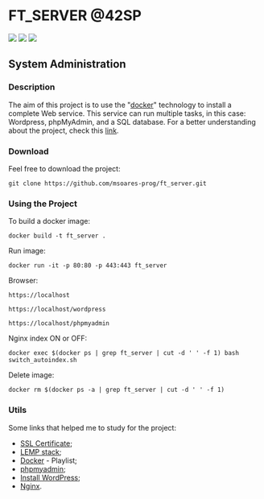 # FT_SERVER @42SP
![](https://img.shields.io/badge/%C3%89cole-42SP-blue)
![](https://img.shields.io/badge/Web-Server-red)
![](https://img.shields.io/badge/Language-PHP-yellow)
## System Administration

### Description
The aim of this project is to use the "[docker](https://www.docker.com/)" technology to install a complete Web service. This service can run multiple tasks, in this case: Wordpress, phpMyAdmin, and a SQL database. For a better understanding about the project, check this [link](https://github.com/msoares-prog/ft_server/blob/master/ft_server-en.subject.pdf).

### Download
Feel free to download the project:
```
git clone https://github.com/msoares-prog/ft_server.git
```

### Using the Project
To build a docker image:
```
docker build -t ft_server .
```
Run image:
```
docker run -it -p 80:80 -p 443:443 ft_server
```
Browser:
```
https://localhost

https://localhost/wordpress

https://localhost/phpmyadmin
```
Nginx index ON or OFF:
```
docker exec $(docker ps | grep ft_server | cut -d ' ' -f 1) bash switch_autoindex.sh
```
Delete image:
```
docker rm $(docker ps -a | grep ft_server | cut -d ' ' -f 1)
```

### Utils
Some links that helped me to study for the project:

* [SSL Certificate](https://www.humankode.com/ssl/create-a-selfsigned-certificate-for-nginx-in-5-minutes);   
* [LEMP stack](https://www.digitalocean.com/community/tutorials/how-to-install-linux-nginx-mariadb-php-lemp-stack-on-debian-10);  
* [Docker](https://www.youtube.com/playlist?list=PLhW3qG5bs-L99pQsZ74f-LC-tOEsBp2rK) - Playlist;  
* [phpmyadmin](https://www.digitalocean.com/community/tutorials/how-to-install-phpmyadmin-from-source-debian-10);  
* [Install WordPress](https://www.osradar.com/install-wordpress-debian-10/);  
* [Nginx](https://docs.nginx.com/).
